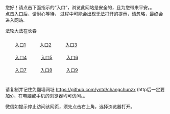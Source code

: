 您好！请点击下面指示的“入口”，浏览此网站是安全的，且为您带来平安。。 <br/>
点击入口后，请耐心等待， 过程中可能会出现无法打开的提示，请忽略，最终会进入网站. </br>

法轮大法在长春<br/>
<div style="padding:10px"><a style="margin:20px" target="_blank" href="https://d2ge3kz381k0fc.cloudfront.net/2Qpsp?vyffaaf" id="ccLink1" rel="nofollow">入口1</a> <a target="_blank" style="margin:20px" href="https://d2kzx1xq0imbwm.cloudfront.net/2Qpsp?pzxlswa" id="ccLink2" rel="nofollow">入口2</a> <a style="margin:20px" target="_blank" href="https://dbis9fwux7dyo.cloudfront.net/2Qpsp?edtjag" id="ccLink3" rel="nofollow">入口3</a></div>

<div style="padding:10px" ><a style="margin:20px" target="_blank" href="https://d2ge3kz381k0fc.cloudfront.net/2Qpsp?vyffaaf" id="ccLink4" rel="nofollow">入口4</a> <a style="margin:20px" href="https://d2kzx1xq0imbwm.cloudfront.net/2Qpsp?pzxlswa" target="_blank" id="ccLink5" rel="nofollow">入口5</a> <a style="margin:20px" href="https://dbis9fwux7dyo.cloudfront.net/2Qpsp?edtjag" target="_blank" id="ccLink6" rel="nofollow">入口6</a></div>

<div style="padding:10px"><a style="margin:20px" target="_blank" href="https://d2ge3kz381k0fc.cloudfront.net/2Qpsp?vyffaaf" id="ccLink7" rel="nofollow">入口7</a> <a style="margin:20px" href="https://d2kzx1xq0imbwm.cloudfront.net/2Qpsp?pzxlswa" target="_blank" id="ccLink8" rel="nofollow">入口8</a> <a style="margin:20px" target="_blank" href="https://dbis9fwux7dyo.cloudfront.net/2Qpsp?edtjag" id="ccLink9" rel="nofollow">入口9</a></div>

<br/>



请复制并记住免翻墙网址 https://github.com/yntd/changchunzx (http后一定要加s)，在电脑或手机的浏览器均可访问。。<br/>

微信如提示停止访问该网页，须先点击右上角，选择浏览器打开。
